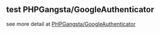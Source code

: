 ## test PHPGangsta/GoogleAuthenticator

see more detail at [PHPGangsta/GoogleAuthenticator](https://github.com/PHPGangsta/GoogleAuthenticator)
